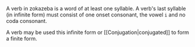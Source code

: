 A verb in zokazeba is a word of at least one syllable.
A verb's last syllable (in infinite form) must consist of one onset consonant, the vowel `i` and no coda consonant.

A verb may be used this infinite form or [[Conjugation|conjugated]] to form a finite form.